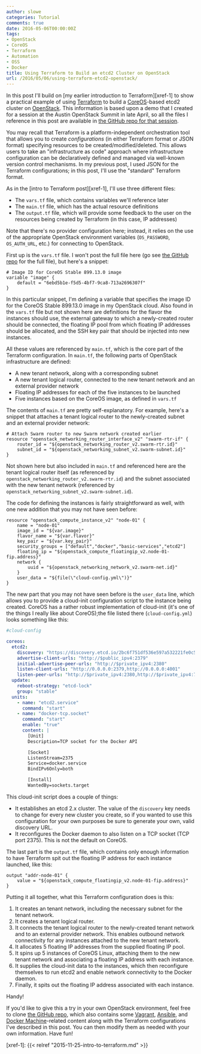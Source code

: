 ```yaml
---
author: slowe
categories: Tutorial
comments: true
date: 2016-05-06T00:00:00Z
tags:
- OpenStack
- CoreOS
- Terraform
- Automation
- OSS
- Docker
title: Using Terraform to Build an etcd2 Cluster on OpenStack
url: /2016/05/06/using-terraform-etcd2-openstack/
---
```


In this post I'll build on [my earlier introduction to Terraform][xref-1] to show a practical example of using [Terraform][link-1] to build a [CoreOS][link-3]-based etcd2 cluster on [OpenStack][link-2]. This information is based upon a demo that I created for a session at the Austin OpenStack Summit in late April, so all the files I reference in this post are available in [the GitHub repo for that session][link-5].

You may recall that Terraform is a platform-independent orchestration tool that allows you to create _configurations_ (in either Terraform format or JSON format) specifying resources to be created/modified/deleted. This allows users to take an "infrastructure as code" approach where infrastructure configuration can be declaratively defined and managed via well-known version control mechanisms. In my previous post, I used JSON for the Terraform configurations; in this post, I'll use the "standard" Terraform format.

As in the [intro to Terraform post][xref-1], I'll use three different files:

* The `vars.tf` file, which contains variables we'll reference later
* The `main.tf` file, which has the actual resource definitions
* The `output.tf` file, which will provide some feedback to the user on the resources being created by Terraform (in this case, IP addresses)

Note that there's no provider configuration here; instead, it relies on the use of the appropriate OpenStack environment variables (`OS_PASSWORD`, `OS_AUTH_URL`, etc.) for connecting to OpenStack.

First up is the `vars.tf` file. I won't post the full file here (go see [the GitHub repo][link-5] for the full file), but here's a snippet:

``` text
# Image ID for CoreOS Stable 899.13.0 image
variable "image" {
    default = "6ebd5b1e-f5d5-4bf7-9ca8-713a2696307f"
}
```

In this particular snippet, I'm defining a variable that specifies the image ID for the CoreOS Stable 899.13.0 image in my OpenStack cloud. Also found in the `vars.tf` file but not shown here are definitions for the flavor the instances should use, the external gateway to which a newly-created router should be connected, the floating IP pool from which floating IP addresses should be allocated, and the SSH key pair that should be injected into new instances.

All these values are referenced by `main.tf`, which is the core part of the Terraform configuration. In `main.tf`, the following parts of OpenStack infrastructure are defined:

* A new tenant network, along with a corresponding subnet
* A new tenant logical router, connected to the new tenant network and an external provider network
* Floating IP addresses for each of the five instances to be launched
* Five instances based on the CoreOS image, as defined in `vars.tf`

The contents of `main.tf` are pretty self-explanatory. For example, here's a snippet that attaches a tenant logical router to the newly-created subnet and an external provider network:

``` text
# Attach Swarm router to new Swarm network created earlier
resource "openstack_networking_router_interface_v2" "swarm-rtr-if" {
    router_id = "${openstack_networking_router_v2.swarm-rtr.id}"
    subnet_id = "${openstack_networking_subnet_v2.swarm-subnet.id}"
}
```

Not shown here but also included in `main.tf` and referenced here are the tenant logical router itself (as referenced by `openstack_networking_router_v2.swarm-rtr.id`) and the subnet associated with the new tenant network (referenced by `openstack_networking_subnet_v2.swarm-subnet.id`).

The code for defining the instances is fairly straightforward as well, with one new addition that you may not have seen before:

``` text
resource "openstack_compute_instance_v2" "node-01" {
    name = "node-01"
    image_id = "${var.image}"
    flavor_name = "${var.flavor}"
    key_pair = "${var.key_pair}"
    security_groups = ["default","docker","basic-services","etcd2"]
    floating_ip = "${openstack_compute_floatingip_v2.node-01-fip.address}"
    network {
        uuid = "${openstack_networking_network_v2.swarm-net.id}"
    }
    user_data = "${file(\"cloud-config.yml\")}"
}
```

The new part that you may not have seen before is the `user_data` line, which allows you to provide a cloud-init configuration script to the instance being created. CoreOS has a rather robust implementation of cloud-init (it's one of the things I really like about CoreOS);the file listed there (`cloud-config.yml`) looks something like this:

``` yaml
#cloud-config

coreos:
  etcd2:
    discovery: "https://discovery.etcd.io/2bc6f751df536e597a532221fe0c5bff"
    advertise-client-urls: "http://$public_ipv4:2379"
    initial-advertise-peer-urls: "http://$private_ipv4:2380"
    listen-client-urls: "http://0.0.0.0:2379,http://0.0.0.0:4001"
    listen-peer-urls: "http://$private_ipv4:2380,http://$private_ipv4:7001"
  update:
    reboot-strategy: "etcd-lock"
    group: "stable"
  units:
    - name: "etcd2.service"
      command: "start"
    - name: "docker-tcp.socket"
      command: "start"
      enable: "true"
      content: |
        [Unit]
        Description=TCP socket for the Docker API

        [Socket]
        ListenStream=2375
        Service=docker.service
        BindIPv6Only=both

        [Install]
        WantedBy=sockets.target
```

This cloud-init script does a couple of things:

* It establishes an etcd 2.x cluster. The value of the `discovery` key needs to change for every new cluster you create, so if you wanted to use this configuration for your own purposes be sure to generate your own, valid discovery URL.
* It reconfigures the Docker daemon to also listen on a TCP socket (TCP port 2375). This is not the default on CoreOS.

The last part is the `output.tf` file, which contains only enough information to have Terraform spit out the floating IP address for each instance launched, like this:

``` text
output "addr-node-01" {
    value = "${openstack_compute_floatingip_v2.node-01-fip.address}"
}
```

Putting it all together, what this Terraform configuration does is this:

1. It creates an tenant network, including the necessary subnet for the tenant network.
2. It creates a tenant logical router.
3. It connects the tenant logical router to the newly-created tenant network and to an external provider network. This enables outbound network connectivity for any instances attached to the new tenant network.
4. It allocates 5 floating IP addresses from the supplied floating IP pool.
5. It spins up 5 instances of CoreOS Linux, attaching them to the new tenant network and associating a floating IP address with each instance.
6. It supplies the cloud-init data to the instances, which then reconfigure themselves to run etcd2 and enable network connectivity to the Docker daemon.
7. Finally, it spits out the floating IP address associated with each instance.

Handy!

If you'd like to give this a try in your own OpenStack environment, feel free to clone [the GitHub repo][link-5], which also contains some [Vagrant][link-6], [Ansible][link-7], and [Docker Machine][link-8]-related content along with the Terraform configurations I've described in this post. You can then modify them as needed with your own information. Have fun!



[link-1]: https://www.terraform.io/
[link-2]: http://www.openstack.org/
[link-3]: https://coreos.com/
[link-4]: https://github.com/coreos/etcd/
[link-5]: https://github.com/scottslowe/dev-tools-openstack/
[link-6]: http://www.vagrantup.com/
[link-7]: http://www.ansible.com/
[link-8]: https://www.docker.com/products/docker-machine
[xref-1]: {{< relref "2015-11-25-intro-to-terraform.md" >}}
